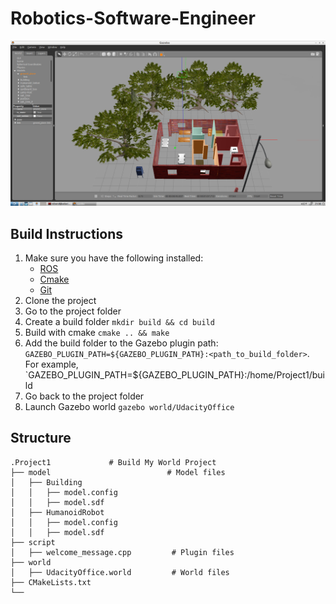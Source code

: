# Robotics-Software-Engineer

![](2020-10-27-213841_1920x1007_scrot.png)

## Build Instructions
1. Make sure you have the following installed:
   - [ROS](http://wiki.ros.org/ROS/Installation)
   - [Cmake](https://cmake.org/)
   - [Git](https://git-scm.com/)
2. Clone the project
3. Go to the project folder
4. Create a build folder `mkdir build && cd build`
5. Build with cmake `cmake .. && make`
6. Add the build folder to the Gazebo plugin path: 
`GAZEBO_PLUGIN_PATH=${GAZEBO_PLUGIN_PATH}:<path_to_build_folder>`. For example,
`GAZEBO_PLUGIN_PATH=${GAZEBO_PLUGIN_PATH}:/home/Project1/build
7. Go back to the project folder
8. Launch Gazebo world `gazebo world/UdacityOffice`

## Structure
```
.Project1             # Build My World Project 
├── model                          # Model files 
│   ├── Building
│   │   ├── model.config
│   │   ├── model.sdf
│   ├── HumanoidRobot
│   │   ├── model.config
│   │   ├── model.sdf  
├── script                          
│   ├── welcome_message.cpp         # Plugin files
├── world                         
│   ├── UdacityOffice.world         # World files
├── CMakeLists.txt
└──   
```
